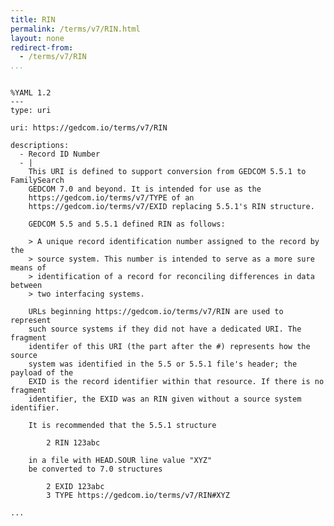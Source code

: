 ```yaml
---
title: RIN
permalink: /terms/v7/RIN.html
layout: none
redirect-from:
  - /terms/v7/RIN
...
```


```

%YAML 1.2
---
type: uri

uri: https://gedcom.io/terms/v7/RIN

descriptions:
  - Record ID Number
  - |
    This URI is defined to support conversion from GEDCOM 5.5.1 to FamilySearch
    GEDCOM 7.0 and beyond. It is intended for use as the
    https://gedcom.io/terms/v7/TYPE of an 
    https://gedcom.io/terms/v7/EXID replacing 5.5.1's RIN structure.

    GEDCOM 5.5 and 5.5.1 defined RIN as follows:
    
    > A unique record identification number assigned to the record by the
    > source system. This number is intended to serve as a more sure means of
    > identification of a record for reconciling differences in data between
    > two interfacing systems.
    
    URLs beginning https://gedcom.io/terms/v7/RIN are used to represent
    such source systems if they did not have a dedicated URI. The fragment
    identifer of this URI (the part after the #) represents how the source
    system was identified in the 5.5 or 5.5.1 file's header; the payload of the
    EXID is the record identifier within that resource. If there is no fragment
    identifier, the EXID was an RIN given without a source system identifier.
    
    It is recommended that the 5.5.1 structure
    
        2 RIN 123abc
    
    in a file with HEAD.SOUR line value "XYZ"
    be converted to 7.0 structures
    
        2 EXID 123abc
        3 TYPE https://gedcom.io/terms/v7/RIN#XYZ

...

```
